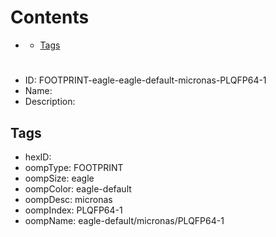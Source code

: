 



Contents
========

* [](#)
	* [Tags](#tags)

# 

- ID: FOOTPRINT-eagle-eagle-default-micronas-PLQFP64-1
- Name: 
- Description: 

## Tags

- hexID: 
- oompType: FOOTPRINT
- oompSize: eagle
- oompColor: eagle-default
- oompDesc: micronas
- oompIndex: PLQFP64-1
- oompName: eagle-default/micronas/PLQFP64-1
